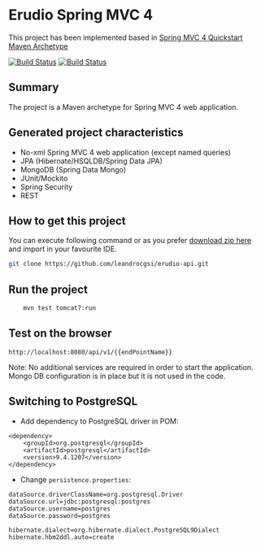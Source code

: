 Erudio Spring MVC 4
===================

This project has been implemented based in [Spring MVC 4 Quickstart Maven Archetype](https://github.com/kolorobot/spring-mvc-quickstart-archetype)

[![Build Status](https://travis-ci.org/leandrocgsi/erudio-api.svg?branch=master)](https://travis-ci.org/leandrocgsi/erudio-api)
[![Build Status](https://circleci.com/gh/leandrocgsi/erudio-api.svg?&style=shield)](https://circleci.com/gh/leandrocgsi/erudio-api/)

Summary
-------
The project is a Maven archetype for Spring MVC 4 web application.

Generated project characteristics
-------------------------
* No-xml Spring MVC 4 web application (except named queries)
* JPA (Hibernate/HSQLDB/Spring Data JPA)
* MongoDB (Spring Data Mongo)
* JUnit/Mockito
* Spring Security
* REST



How to get this project
-------------------------

You can execute following command or as you prefer [download zip here](https://github.com/leandrocgsi/erudio-api/archive/master.zip) and import in your favourite IDE.

```sh
git clone https://github.com/leandrocgsi/erudio-api.git
```

Run the project
----------------

```bash
	mvn test tomcat7:run
```

Test on the browser
-------------------

	http://localhost:8080/api/v1/{{endPointName}}

Note: No additional services are required in order to start the application. Mongo DB configuration is in place but it is not used in the code.

Switching to PostgreSQL
-----------------------

* Add dependency to PostgreSQL driver in POM:

```
<dependency>
    <groupId>org.postgresql</groupId>
    <artifactId>postgresql</artifactId>
    <version>9.4.1207</version>
</dependency>
```

* Change `persistence.properties`:

```
dataSource.driverClassName=org.postgresql.Driver
dataSource.url=jdbc:postgresql:postgres
dataSource.username=postgres
dataSource.password=postgres

hibernate.dialect=org.hibernate.dialect.PostgreSQL9Dialect
hibernate.hbm2ddl.auto=create
```
